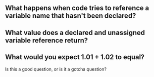 ## What happens when code tries to reference a variable name that hasn't been declared?

## What value does a declared and unassigned variable reference return?

## What would you expect 1.01 + 1.02 to equal?
Is this a good question, or is it a gotcha question?

